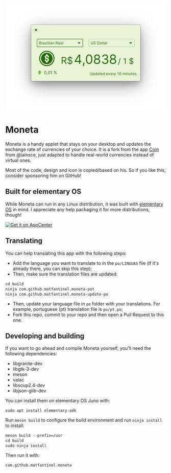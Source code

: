 <p align="center">
    <img src="data/screenshots/Main.png" alt="Screenshot" />
</p>

# Moneta

Moneta is a handy applet that stays on your desktop and updates the exchange rate of currencies of your choice. It is a fork from the app [Coin](https://github.com/lainsce/coin/) from @lainsce, just adapted to handle real-world currencies instead of virtual ones.

Most of the code, design and icon is copied/based on his. So if you like this, consider sponsoring him on GitHub!

## Built for elementary OS

While Moneta can run in any Linux distribution, it was built with [elementary OS] in mind. I appreciate any help packaging it for more distributions, though!

[![Get it on AppCenter](https://appcenter.elementary.io/badge.svg)][AppCenter]

## Translating

You can help translating this app with the following steps:

* Add the language you want to translate to in the `po/LINGUAS` file (if it's already there, you can skip this step);
* Then, make sure the translation files are updated:
```shell
cd build
ninja com.github.matfantinel.moneta-pot
ninja com.github.matfantinel.moneta-update-po
```
* Then, update your language file in `po` folder with your translations. For example, portuguese (pt) translation file is `po/pt.po`;
* Fork this repo, commit to your repo and then open a Pull Request to this one.

## Developing and building

If you want to go ahead and compile Moneta yourself, you'll need the following dependencies:

* libgranite-dev
* libgtk-3-dev
* meson
* valac
* libsoup2.4-dev
* libjson-glib-dev

You can install them on elementary OS Juno with:

```shell
sudo apt install elementary-sdk
```

Run `meson build` to configure the build environment and run `ninja install`
to install:

```shell
meson build --prefix=/usr
cd build
sudo ninja install
```

Then run it with:

```shell
com.github.matfantinel.moneta
```

[elementary OS]: https://elementary.io
[AppCenter]: https://appcenter.elementary.io/com.github.matfantinel.moneta
